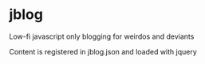 jblog
=====

Low-fi javascript only blogging for weirdos and deviants

Content is registered in jblog.json and loaded with jquery
